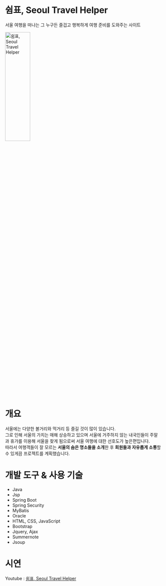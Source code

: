 # 쉼표, Seoul Travel Helper

서울 여행을 떠나는 그 누구든 즐겁고 행복하게 여행 준비를 도와주는 사이트<br/>

<img src="/img/N 서울타워_2.jpg" width="40%" height="30%" alt="쉼표, Seoul Travel Helper"></img><br/>



# 개요

서울에는 다양한 볼거리와 먹거리 등 즐길 것이 많이 있습니다.<br/>
그로 인해 서울의 가치는 매해 상승하고 있으며 서울에 거주하지 않는 내국인들이 주말과 휴가를 이용해 서울을 찾게 됨으로써 서울 여행에 대한 선호도가 높은편입니다.<br/>
따라서 여행객들이 잘 모르는 **서울의 숨은 명소들을 소개**한 후 **회원들과 자유롭게 소통**할 수 있게끔 프로젝트를 계획했습니다.<br/>
  
# 개발 도구 & 사용 기술

* Java
* Jsp
* Spring Boot
* Spring Security     
* MyBatis       
* Oracle
* HTML, CSS, JavaScript
* Bootstrap
* Jquery, Ajax
* Summernote
* Jsoup <br/>

# 시연
Youtube : [쉼표, Seoul Travel Helper](https://www.youtube.com/channel/UC7x4kHikdrv-UWoIeUzXDNw/)




